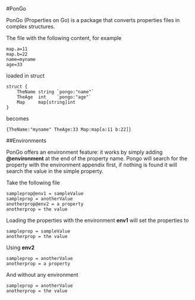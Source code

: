 #PonGo

PonGo (Properties on Go) is a package that converts properties files in complex structures.

The file with the following content, for example

	map.a=11
	map.b=22
	name=myname
	age=33

loaded in struct

	struct {
		TheName string `pongo:"name"`
		TheAge  int    `pongo:"age"`
		Map     map[string]int
	}

becomes

	{TheName:"myname" TheAge:33 Map:map[a:11 b:22]}

##Environments

PonGo offers an environment feature: it works by simply adding **@environment** at the end of the property name. 
Pongo will search for the property with the environment appendix first, if nothing is found it will search the value
in the simple property.

Take the following file

	sampleprop@env1 = sampleValue
	sampleprop = anotherValue
	anotherprop@env2 = a property
	anotherprop = the value

Loading the properties with the environment **env1** will set the properties to

	sampleprop = sampleValue
	anotherprop = the value

Using **env2**

	sampleprop = anotherValue
	anotherprop = a property

And without any environment

	sampleprop = anotherValue
	anotherprop = the value

